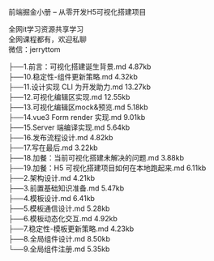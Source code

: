 前端掘金小册 – 从零开发H5可视化搭建项目

全网it学习资源共享学习<br>全网课程都有，欢迎私聊<br>微信：jerryttom<br>

├──1.前言：可视化搭建诞生背景.md 4.87kb<br> ├──10.稳定性-组件更新策略.md 4.32kb<br> ├──11.设计实现 CLI 为开发助力.md 13.27kb<br> ├──12.可视化编辑区实现.md 12.55kb<br> ├──13.可视化编辑区mock&amp;预览.md 5.18kb<br> ├──14.vue3 Form render 实现.md 9.01kb<br> ├──15.Server 端编译实现.md 5.64kb<br> ├──16.发布流程设计.md 4.82kb<br> ├──17.写在最后.md 3.22kb<br> ├──18.加餐：当前可视化搭建未解决的问题.md 3.88kb<br> ├──19.加餐：H5 可视化搭建项目如何在本地跑起来.md 6.11kb<br> ├──2.架构设计.md 4.21kb<br> ├──3.前置基础知识准备.md 5.47kb<br> ├──4.模板设计.md 6.41kb<br> ├──5.模板通信设计.md 5.28kb<br> ├──6.模板动态化交互.md 4.92kb<br> ├──7.稳定性-模板更新策略.md 4.23kb<br> ├──8.全局组件设计.md 8.50kb<br> └──9.全局组件注册.md 5.35kb